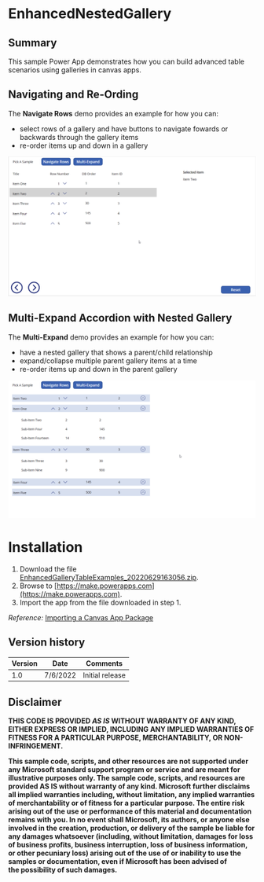 # EnhancedNestedGallery

## Summary

This sample Power App demonstrates how you can build advanced table scenarios using galleries in canvas apps.

## Navigating and Re-Ording

The **Navigate Rows** demo provides an example for how you can:
- select rows of a gallery and have buttons to navigate fowards or backwards through the gallery items
- re-order items up and down in a gallery

![example 1](./screenshot2.png)

## Multi-Expand Accordion with Nested Gallery

The **Multi-Expand** demo provides an example for how you can:
- have a nested gallery that shows a parent/child relationship
- expand/collapse multiple parent gallery items at a time
- re-order items up and down in the parent gallery

![example 1](./screenshot.png)

# Installation

1) Download the file [EnhancedGalleryTableExamples_20220629163056.zip](EnhancedGalleryTableExamples_20220629163056.zip).
2) Browse to [https://make.powerapps.com](https://make.powerapps.com).
3) Import the app from the file downloaded in step 1.

_Reference:_ [Importing a Canvas App Package](https://docs.microsoft.com/en-us/power-apps/maker/canvas-apps/export-import-app#importing-a-canvas-app-package)

## Version history

Version|Date|Comments
-------|----|--------
1.0|7/6/2022|Initial release

## Disclaimer

**THIS CODE IS PROVIDED *AS IS* WITHOUT WARRANTY OF ANY KIND, EITHER EXPRESS OR IMPLIED, INCLUDING ANY IMPLIED WARRANTIES OF FITNESS FOR A PARTICULAR PURPOSE, MERCHANTABILITY, OR NON-INFRINGEMENT.**

**This sample code, scripts, and other resources are not supported under any Microsoft standard support program or service and are meant for illustrative purposes only. The sample code, scripts, and resources are provided AS IS without warranty of any kind. Microsoft further disclaims all implied warranties including, without limitation, any implied warranties of merchantability or of fitness for a particular purpose. The entire risk arising out of the use or performance of this material and documentation remains with you. In no event shall Microsoft, its authors, or anyone else involved in the creation, production, or delivery of the sample be liable for any damages whatsoever (including, without limitation, damages for loss of business profits, business interruption, loss of business information, or other pecuniary loss) arising out of the use of or inability to use the samples or documentation, even if Microsoft has been advised of the possibility of such damages.**
